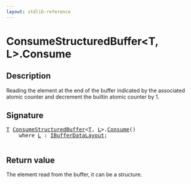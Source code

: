 ```yaml
---
layout: stdlib-reference
---
```


# ConsumeStructuredBuffer\<T, L\>\.Consume

## Description

Reading the element at the end of the buffer indicated by the associated atomic counter
and decrement the builtin atomic counter by 1.



## Signature 

<pre>
<a href="index.html#typeparam-T" class="code_type">T</a> <a href="index.html" class="code_type">ConsumeStructuredBuffer</a>&lt;<a href="index.html#typeparam-T" class="code_type">T</a>, <a href="index.html#typeparam-L" class="code_type">L</a>&gt;.<a href="consume-0.html">Consume</a>()
    <span class='code_keyword'>where</span> <a href="index.html#typeparam-L" class="code_type">L</a> : <a href="../../interfaces/ibufferdatalayout-017b/index.html" class="code_type">IBufferDataLayout</a>;

</pre>

## Return value
The element read from the buffer, it can be a structure.


